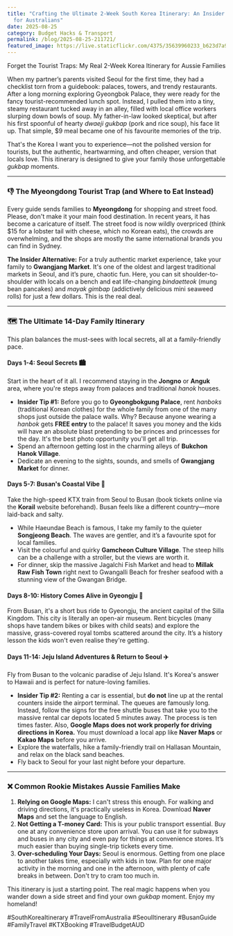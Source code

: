 ```yaml
---
title: "Crafting the Ultimate 2-Week South Korea Itinerary: An Insider’s Guide
  for Australians"
date: 2025-08-25
category: Budget Hacks & Transport
permalink: /blog/2025-08-25-211721/
featured_image: https://live.staticflickr.com/4375/35639960233_b623d7a997.jpg
---
```

Forget the Tourist Traps: My Real 2-Week Korea Itinerary for Aussie Families

When my partner’s parents visited Seoul for the first time, they had a checklist torn from a guidebook: palaces, towers, and trendy restaurants. After a long morning exploring Gyeongbok Palace, they were ready for the fancy tourist-recommended lunch spot. Instead, I pulled them into a tiny, steamy restaurant tucked away in an alley, filled with local office workers slurping down bowls of soup. My father-in-law looked skeptical, but after his first spoonful of hearty *dwaeji gukbap* (pork and rice soup), his face lit up. That simple, $9 meal became one of his favourite memories of the trip.

That's the Korea I want you to experience—not the polished version for tourists, but the authentic, heartwarming, and often cheaper, version that locals love. This itinerary is designed to give your family those unforgettable *gukbap* moments.

- - -

### 👎 The Myeongdong Tourist Trap (and Where to Eat Instead)

Every guide sends families to **Myeongdong** for shopping and street food. Please, don't make it your main food destination. In recent years, it has become a caricature of itself. The street food is now wildly overpriced (think $15 for a lobster tail with cheese, which no Korean eats), the crowds are overwhelming, and the shops are mostly the same international brands you can find in Sydney.

**The Insider Alternative:** For a truly authentic market experience, take your family to **Gwangjang Market**. It's one of the oldest and largest traditional markets in Seoul, and it’s pure, chaotic fun. Here, you can sit shoulder-to-shoulder with locals on a bench and eat life-changing *bindaetteok* (mung bean pancakes) and *mayak gimbap* (addictively delicious mini seaweed rolls) for just a few dollars. This is the real deal.

- - -

### 🗺️ The Ultimate 14-Day Family Itinerary

This plan balances the must-sees with local secrets, all at a family-friendly pace.

#### **Days 1-4: Seoul Secrets 🏙️**

Start in the heart of it all. I recommend staying in the **Jongno** or **Anguk** area, where you're steps away from palaces and traditional *hanok* houses.

* **Insider Tip #1:** Before you go to **Gyeongbokgung Palace**, rent *hanboks* (traditional Korean clothes) for the whole family from one of the many shops just outside the palace walls. Why? Because anyone wearing a *hanbok* gets **FREE entry** to the palace! It saves you money and the kids will have an absolute blast pretending to be princes and princesses for the day. It's the best photo opportunity you'll get all trip.
* Spend an afternoon getting lost in the charming alleys of **Bukchon Hanok Village**.
* Dedicate an evening to the sights, sounds, and smells of **Gwangjang Market** for dinner.

#### **Days 5-7: Busan's Coastal Vibe 🌊**

Take the high-speed KTX train from Seoul to Busan (book tickets online via the **Korail** website beforehand). Busan feels like a different country—more laid-back and salty.

* While Haeundae Beach is famous, I take my family to the quieter **Songjeong Beach**. The waves are gentler, and it’s a favourite spot for local families.
* Visit the colourful and quirky **Gamcheon Culture Village**. The steep hills can be a challenge with a stroller, but the views are worth it.
* For dinner, skip the massive Jagalchi Fish Market and head to **Millak Raw Fish Town** right next to Gwangalli Beach for fresher seafood with a stunning view of the Gwangan Bridge.

#### **Days 8-10: History Comes Alive in Gyeongju 🏯**

From Busan, it's a short bus ride to Gyeongju, the ancient capital of the Silla Kingdom. This city is literally an open-air museum. Rent bicycles (many shops have tandem bikes or bikes with child seats) and explore the massive, grass-covered royal tombs scattered around the city. It’s a history lesson the kids won't even realise they're getting.

#### **Days 11-14: Jeju Island Adventures & Return to Seoul ✈️**

Fly from Busan to the volcanic paradise of Jeju Island. It's Korea's answer to Hawaii and is perfect for nature-loving families.

* **Insider Tip #2:** Renting a car is essential, but **do not** line up at the rental counters inside the airport terminal. The queues are famously long. Instead, follow the signs for the free shuttle buses that take you to the massive rental car depots located 5 minutes away. The process is ten times faster. Also, **Google Maps does not work properly for driving directions in Korea.** You must download a local app like **Naver Maps** or **Kakao Maps** before you arrive.
* Explore the waterfalls, hike a family-friendly trail on Hallasan Mountain, and relax on the black sand beaches.
* Fly back to Seoul for your last night before your departure.

- - -

### ❌ Common Rookie Mistakes Aussie Families Make

1. **Relying on Google Maps:** I can't stress this enough. For walking and driving directions, it's practically useless in Korea. Download **Naver Maps** and set the language to English.
2. **Not Getting a T-money Card:** This is your public transport essential. Buy one at any convenience store upon arrival. You can use it for subways and buses in any city and even pay for things at convenience stores. It’s much easier than buying single-trip tickets every time.
3. **Over-scheduling Your Days:** Seoul is enormous. Getting from one place to another takes time, especially with kids in tow. Plan for one major activity in the morning and one in the afternoon, with plenty of cafe breaks in between. Don't try to cram too much in.

This itinerary is just a starting point. The real magic happens when you wander down a side street and find your own *gukbap* moment. Enjoy my homeland!

\#SouthKoreaItinerary #TravelFromAustralia #SeoulItinerary #BusanGuide #FamilyTravel #KTXBooking #TravelBudgetAUD